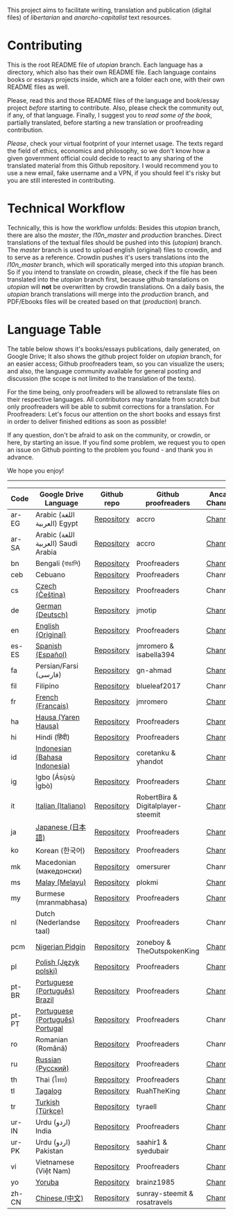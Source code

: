 This project aims to facilitate writing, translation and publication (digital files) of *libertarian* and *anarcho-capitalist* text resources.

# Contributing

This is the root README file of *utopian* branch. Each language has a directory, which also has their own README file. Each language contains books or essays projects inside, which are a folder each one, with their own README files as well.

Please, read this and those README files of the language and book/essay project *before* starting to contribute. Also, please check the community out, if any, of that language. Finally, I suggest you to *read some of the book*, partially translated, before starting a new translation or proofreading contribution.

*Please*, check your virtual footprint of your internet usage. The texts regard the field of ethics, economics and philosophy, so we don't know how a given government official could decide to react to any sharing of the translated material from this Github repository.
I would recommend you to use a new email, fake username and a VPN, if you should feel it's risky but you are still interested in contributing.

# Technical Workflow

Technically, this is how the workflow unfolds:
Besides this *utopian* branch, there are also the *master*, the *l10n_master* and *production* branches. Direct translations of the textual files should be pushed into this (*utopian*) branch. The *master* branch is used to upload english (original) files to crowdin, and to serve as a reference. Crowdin pushes it's users translations into the *l10n_master* branch, which will sporatically merged into this *utopian* branch.
So if you intend to translate on crowdin, please, check if the file has been translated into the *utopian* branch first, because github translations on *utopian* will **not** be overwritten by crowdin translations.
On a daily basis, the *utopian* branch translations will merge into the *production* branch, and PDF/Ebooks files will be created based on that (*production*) branch.

# Language Table

The table below shows it's books/essays publications, daily generated, on Google Drive; It also shows the github project folder on *utopian* branch, for an easier access; Github proofreaders team, so you can visualize the users; and also, the language community available for general posting and discussion (the scope is not limited to the translation of the texts).

For the time being, only proofreaders will be allowed to retranslate files on their respective languages. All contributors may translate from scratch but only proofreaders will be able to submit corrections for a translation. For Proofreaders: Let's focus our attention on the short books and essays first in order to deliver finished editions as soon as possible!

If any question, don't be afraid to ask on the community, or crowdin, or here, by starting an issue.
If you find some problem, we request you to open an issue on Github pointing to the problem you found - and thank you in advance.

We hope you enjoy!

---

| Code | Google Drive Language | Github repo | Github proofreaders | Ancap Channel |
| ---- | --------------------- | ----------- | ------------------- | ------------- |
| ar-EG | Arabic (اللغة العربية) Egypt | [Repository](https://github.com/ancap-ch/from-en/tree/utopian/ar-EG) | accro | [Channel](https://EG.ancap.ch/) |
| ar-SA | Arabic (اللغة العربية) Saudi Arabia | [Repository](https://github.com/ancap-ch/from-en/tree/utopian/ar-SA) | accro | [Channel](https://SA.ancap.ch) |
| bn | Bengali (বাঙালি) | [Repository](https://github.com/ancap-ch/from-en/tree/utopian/bn) | Proofreaders | [Channel](https://BD.ancap.ch) |
| ceb | Cebuano | [Repository](https://github.com/ancap-ch/from-en/tree/utopian/ceb) | Proofreaders | Channel |
| cs | [Czech (Čeština)](https://drive.google.com/open?id=1Eh81_9mnOx6fPzPKwVhl8tWIbwvcAspn) | [Repository](https://github.com/ancap-ch/from-en/tree/utopian/cs) | Proofreaders | Channel | 
| de | [German (Deutsch)](https://drive.google.com/open?id=1ZJSmlffH0FgnlYXPbxbDHuPVM3JQtdUc) | [Repository](https://github.com/ancap-ch/from-en/tree/utopian/) | jmotip | [Channel](https://DE.ancap.ch) |
| en | [English (Original)](https://drive.google.com/open?id=1xr75MTKrof1RRWumSY9bVok232zA7ZpJ) | [Repository](https://github.com/ancap-ch/from-en/tree/production/en) | Proofreaders | [Channel](https://EN.ancap.ch) |
| es-ES | [Spanish (Español)](https://drive.google.com/open?id=18SHPeRibheHAY9KvJqfFWtoQE2IoFN51) | [Repository](https://github.com/ancap-ch/from-en/tree/utopian/es-ES) | jmromero & isabella394 | [Channel](https://ES.ancap.ch) |
| fa | Persian/Farsi (فارسی) | [Repository](https://github.com/ancap-ch/from-en/tree/utopian/fa) | gn-ahmad | [Channel](https://IR.ancap.ch) |
| fil | Filipino | [Repository](https://github.com/ancap-ch/from-en/tree/utopian/fil) | blueleaf2017 | Channel |
| fr | [French (Français)](https://drive.google.com/open?id=17L3FcsYP9GX4tHRxFJ51sUudYgJa0oO_) | [Repository](https://github.com/ancap-ch/from-en/tree/utopian/fr) | jmromero | [Channel](https://FR.ancap.ch) |
| ha | [Hausa (Yaren Hausa)](https://drive.google.com/open?id=1wfbtz5FFrvnKJTvawvYPkpt4Mm7NWrgw) | [Repository](https://github.com/ancap-ch/from-en/tree/utopian/ha) | Proofreaders | [Channel](https://NG.ancap.ch) |
| hi | Hindi (हिंदी) | [Repository](https://github.com/ancap-ch/from-en/tree/utopian/hi) | Proofreaders | [Channel](https://IN.ancap.ch) |
| id | [Indonesian (Bahasa Indonesia)](https://drive.google.com/open?id=1MbdKi0prim0oDvuMwqhUz9eVZAXI15LC) | [Repository](https://github.com/ancap-ch/from-en/tree/utopian/id) | coretanku & yhandot | [Channel](https://ID.ancap.ch) |
| ig | Igbo (Ásụ̀sụ̀ Ị̀gbò) | [Repository](https://github.com/ancap-ch/from-en/tree/utopian/ig) | Proofreaders | [Channel](https://NG.ancap.ch) |
| it | [Italian (Italiano)](https://drive.google.com/open?id=1NoKLFq3pj52mznZmCRLa81hiLNSAmze9) | [Repository](https://github.com/ancap-ch/from-en/tree/utopian/it) | RobertBira & Digitalplayer-steemit | [Channel](https://IT.ancap.ch) |
| ja | [Japanese (日本語)](https://drive.google.com/open?id=1mw1eGXSr7ocZZmksiOXtbCXtyhRgIOh-) | [Repository](https://github.com/ancap-ch/from-en/tree/utopian/ja) | Proofreaders | [Channel](https://JP.ancap.ch) |
| ko | Korean (한국어) | [Repository](https://github.com/ancap-ch/from-en/tree/utopian/ko) | Proofreaders | [Channel](https://KR.ancap.ch) |
| mk | Macedonian (македонски) | [Repository](https://github.com/ancap-ch/from-en/tree/utopian/mk) | omersurer | Channel |
| ms | [Malay (Melayu)](https://drive.google.com/open?id=1dEBkg168KJGsexebp0yS6TKD_uxvsnR2) | [Repository](https://github.com/ancap-ch/from-en/tree/utopian/ms) | plokmi | [Channel](https://MY.ancap.ch) |
| my | Burmese (mranmabhasa) | [Repository](https://github.com/ancap-ch/from-en/tree/utopian/my) | Proofreaders | [Channel](https://MM.ancap.ch) |
| nl | Dutch (Nederlandse taal) | [Repository](https://github.com/ancap-ch/from-en/tree/utopian/nl) | Proofreaders | Channel |
| pcm | [Nigerian Pidgin](https://drive.google.com/open?id=1Kd621BVUBtGO9KlBh8O0z1L70ZLed6kq) | [Repository](https://github.com/ancap-ch/from-en/tree/utopian/pcm) | zoneboy & TheOutspokenKing | [Channel](https://NG.ancap.ch) |
| pl | [Polish (Język polski)](https://drive.google.com/open?id=1C80huqY7CLxuiio7CEYcTR18w6SdWQFi) | [Repository](https://github.com/ancap-ch/from-en/tree/utopian/pl) | Proofreaders | [Channel](https://PL.ancap.ch) |
| pt-BR | [Portuguese (Português) Brazil](https://drive.google.com/open?id=1IzBUzwfVgi1-TYnnJdOX3--HxG63jByh) | [Repository](https://github.com/ancap-ch/from-en/tree/utopian/pt-BR) | Proofreaders | [Channel](https://BR.ancap.ch) |
| pt-PT | [Portuguese (Português) Portugal](https://drive.google.com/open?id=1YyoKO_ke61DkqxCL_ygIH89dDMo4K2HR) | [Repository](https://github.com/ancap-ch/from-en/tree/utopian/pt-PT) | Proofreaders | Channel |
| ro | Romanian (Română) | [Repository](https://github.com/ancap-ch/from-en/tree/utopian/ro) | Proofreaders | Channel |
| ru | [Russian (Русский)](https://drive.google.com/open?id=1VC5YfgPSuKIkgbzhdxgLxpPSR-RPzcJ3) | [Repository](https://github.com/ancap-ch/from-en/tree/utopian/ru) | Proofreaders | [Channel](https://RU.ancap.ch) |
| th | Thai (ไทย) | [Repository](https://github.com/ancap-ch/from-en/tree/utopian/th) | Proofreaders | [Channel](https://TH.ancap.ch) |
| tl | [Tagalog](https://drive.google.com/open?id=1oUlhwwnuSlKXsdnyBSx5RvGyb1WK6hW1) | [Repository](https://github.com/ancap-ch/from-en/tree/utopian/tl) | RuahTheKing | [Channel](https://PH.ancap.ch) |
| tr | [Turkish (Türkçe)](https://drive.google.com/open?id=1nIuIUtaoikzwtKjt9r1l6e0jVLxmCKlI) | [Repository](https://github.com/ancap-ch/from-en/tree/utopian/tr) | tyraell | [Channel](https://TR.ancap.ch) |
| ur-IN | Urdu (اردو) India | [Repository](https://github.com/ancap-ch/from-en/tree/utopian/ur-IN) | Proofreaders | [Channel](https://IN.ancap.ch) |
| ur-PK | Urdu (اردو) Pakistan | [Repository](https://github.com/ancap-ch/from-en/tree/utopian/ur-PK) | saahir1 & syedubair | [Channel](https://PK.ancap.ch) |
| vi | Vietnamese (Việt Nam) | [Repository](https://github.com/ancap-ch/from-en/tree/utopian/vi) | Proofreaders | [Channel](https://VN.ancap.ch) |
| yo | [Yoruba](https://drive.google.com/open?id=1_Nnjefj8UgKtlSPK8XfEdGsKNw0geacN) | [Repository](https://github.com/ancap-ch/from-en/tree/utopian/yo) | brainz1985 | [Channel](https://NG.ancap.ch) |
| zh-CN | [Chinese (中文)](https://drive.google.com/open?id=1R7R4g0QBn_TCm9P21S1YcNBoYgiixffM) | [Repository](https://github.com/ancap-ch/from-en/tree/utopian/zh-CN) | sunray-steemit & rosatravels | [Channel](https://CN.ancap.ch) |
